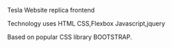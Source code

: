 Tesla Website replica frontend

Technology uses 
HTML
CSS,Flexbox
Javascript,jquery

Based on popular CSS library BOOTSTRAP.
